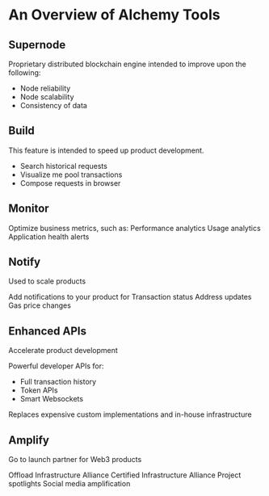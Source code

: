 # An Overview of Alchemy Tools

## Supernode

Proprietary distributed blockchain engine intended to improve upon the following:
* Node reliability 
* Node scalability 
* Consistency of data


## Build

This feature is intended to speed up product development. 

* Search historical requests
* Visualize me pool transactions 
* Compose requests in browser 


## Monitor 

Optimize business metrics, such as:
Performance analytics 
Usage analytics 
Application health alerts 


## Notify

Used to scale products 

Add notifications to your product for 
Transaction status
Address updates 
Gas price changes


## Enhanced APIs

Accelerate product development 

Powerful developer APIs for:
* Full transaction history
* Token APIs
* Smart Websockets

Replaces expensive custom implementations and in-house infrastructure 



## Amplify 

Go to launch partner for Web3 products 

Offload Infrastructure Alliance 
Certified Infrastructure Alliance 
Project spotlights 
Social media amplification 
